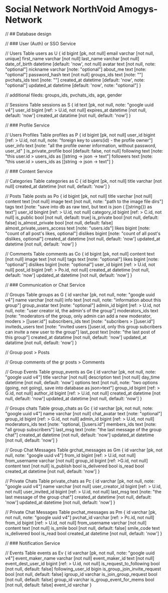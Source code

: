 
# Social Network NorthVoid Amogys-Network

// ## Database design

// ### User (Auth) or SSO Service

// Users
Table users as U {
  id bigint [pk, not null]
  email varchar [not null, unique]
  first_name varchar [not null]
  last_name varchar [not null]
  date_of_birth datetime [default: 'now', not null]
  avatar  text  [not null, note: "optional"]
  nickname varchar  [note: "optional"]
  about_me text [note: "optional"]
  password_hash text [not null]
  groups_ids text [note: ""]
  pvchats_ids text [note: ""]
  created_at datetime [default: 'now', note: "optional"]
  updated_at datetime   [default: 'now',  note: "optional"]
}

// additional fileds: groups_ids, pvchats_ids, age, gender

// Sessions
Table sessions as S {
  id text [pk, not null, note: "google uuid v4"]
  user_id bigint [ref: > U.id, not null]
  expires_at datetime [not null, default: 'now']
  created_at datatime [not null, default: 'now']
}



// ### Profile Service

// Users Profiles
Table  profiles as P {
  id bigint [pk, not null]
  user_id bigint [ref: > U.id, not null, note: "foreign key to users(id) - the profile owner"]
  user_info text [note: "all the profile owner information, without password, user_id" ]
  is_private_profile bool [default: false, not null]
  following text [note: "this user.id > users_ids as []string -> json -> text"]
  followers text [note: "this user.id > users_ids as []string -> json -> text"]
}

// ### Content Service

// Categories
Table categories as C {
  id bigint [pk, not null]
  title varchar [not null]
  created_at datetime [not null, default: 'now']
}

// Posts
Table posts as Po {
  id bigint [pk, not null]
  title varchar [not null]
  content text [not null]
  image text [not null, note: "path to the image file dirs"]
  tags text [note: "save into db as raw text, but text is json ( []string{}) as text"]
  user_id bingint [ref: > U.id, not null]
  category_id bigint [ref: > C.id, not null]
  is_public bool [not null, default: true]
  is_private bool [not null, default: false]
  is_almost_private bool [not null, default: false]
  almost_private_users_access text [note: "users.ids"]
  likes bigint [note: "count of all post's likes, optional"]
  dislikes bigint [note: "count of all post's dislikes, optional"]
  created_at datetime [not null, default: 'now']
  updated_at datetime [not null, default: 'now']
}

// Comments
Table comments as Co {
  id bigint [pk, not null]
  content text [not null]
  image text [not null]
  tags text [note: "optional"]
  likes bigint [note: "optional"]
  dislikes bigint [note: "optional"]
  user_id bigint [ref: > U.id, not null]
  post_id bigint [ref: > Po.id, not null]
  created_at datetime [not null, default: 'now']
  updated_at datetime [not null, default: 'now']
}

// ### Communication or Chat Service

// Groups
Table groups as G {
  id varchar [pk, not null, note: "google uuid v4"]
  name varchar [not null]
  info text [not null, note: "information about this group"]
  group_avatar text [note: "optional"]
  admin_id bigint [ref: > U.id, not null, note: "user creator id, the admin's of the group"]
  moderators_ids text [note: "moderators of the group, only admin can add a new moderator, moders > []user.id"]
  subscribers_ids text [note: "subcribers > []user.id"]
  inviteds_users text [note: "invited users []user.id, only this group subcribers can invite a new user to the group"]
  last_post text [note: "the last post of this group"]
  created_at datatime [not null, default: 'now']
  updated_at datatime [not null, default: 'now']
}

// Group post > Posts

// Group comments of the gr posts > Comments

// Group Events
Table group_events as Ge {
  id varchar [pk, not null, note: "google uuid v4"]
  title varchar [not null]
  description text [not null]
  day_time datetime [not null, default: 'now']
  options text [not null, note: "two options (going, not going), save into database as json>text"]
  group_id bigint [ref: > G.id, not null]
  author_id bigint [ref: > U.id, not null]
  created_at datetime [not null, default: 'now']
  updated_at datetime [not null, default: 'now']
}

// Groups chats
Table group_chats as Gc {
  id varchar [pk, not null, note: "google uuid v4"]
  name varchar [not null]
  chat_avatar text [note: "optional"]
  group_id bigint [ref: > G.id, not null]
  admin_id bigint [ref: > U.id, not null]
  moderators_ids text [note: "optional, []users.id"]
  members_ids text [note: "all group subscribers"]
  last_msg text [note: "the last message of the group chat"]
  created_at datetime [not null, default: 'now']
  updated_at datetime [not null, default: 'now']
}

// Group Chat Messages
Table grchat_messages as Gm {
  id varchar [pk, not null, note: "google uuid v4"]
  from_id bigint [ref: > U.id, not null]
  from_username varchar [not null]
  group_id bigint [ref: >G.id, not null]
  content text [not null]
  is_publish bool
  is_delivered bool
  is_read bool
  created_at datetime [not null, default: 'now']
}

// Private Chats
Table private_chats as Pc {
  id varchar [pk, not null, note: "google uuid v4"]
  name varchar [not null]
  user_creator_id bigint [ref: > U.id, not null]
  user_invited_id bigint [ref: > U.id, not null]
  last_msg text [note: "the last message of the group chat"]
  created_at datetime [not null, default: 'now']
  updated_at datetime [not null, default: 'now']
}

// Private Chat Messages
Table pvchat_messages as Pm {
  id varchar [pk, not null, note: "google uuid v4"]
  pvchat_id varchar [ref: > Pc.id, not null]
  from_id bigint [ref: > U.id, not null]
  from_username varchar [not null]
  content text [not null]
  is_smile bool [not null, default: false]
  smile_code text
  is_delivered bool
  is_read bool
  created_at datetime [not null, default: 'now']
}

// ### Notification Service

// Events
Table events as Ev {
  id varchar [pk, not null, note: "google uuid v4"]
  event_maker_name varchar [not null]
  event_maker_id text [not null]
  event_dest_user_id bigint [ref: > U.id, not null]
  is_request_to_following bool [not null, default: false]
  following_user_id bigin
  is_group_join_invite_request bool [not null, default: false]
  igroup_id varchar
  is_join_group_request bool [not null, default: false]
  group_id varchar
  is_group_event_for_mems bool [not null, default: false]
  event_id varchar
}